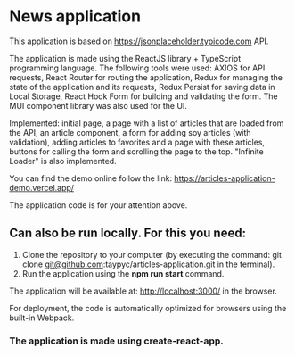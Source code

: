 # News application

This application is based on <https://jsonplaceholder.typicode.com> API.

The application is made using the ReactJS library + TypeScript programming language. The following tools were used: AXIOS for API requests, React Router for routing the application, Redux for managing the state of the application and its requests, Redux Persist for saving data in Local Storage, React Hook Form for building and validating the form. The MUI component library was also used for the UI.

Implemented: initial page, a page with a list of articles that are loaded from the API, an article component, a form for adding soy articles (with validation), adding articles to favorites and a page with these articles, buttons for calling the form and scrolling the page to the top. "Infinite Loader" is also implemented.

You can find the demo online follow the link: <https://articles-application-demo.vercel.app/>

The application code is for your attention above.

## Can also be run locally. For this you need:

1. Clone the repository to your computer (by executing the command: git clone <git@github.com>:taypyc/articles-application.git in the terminal).
2. Run the application using the <b>npm run start</b> command.

The application will be available at: <http://localhost:3000/> in the browser.

For deployment, the code is automatically optimized for browsers using the built-in Webpack.

### The application is made using create-react-app.
